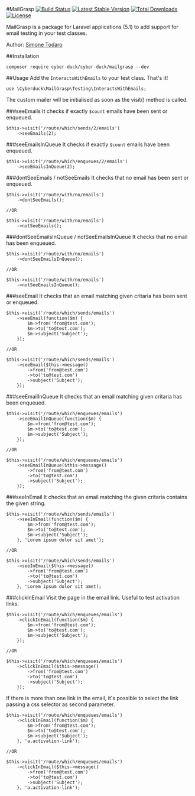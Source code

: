 #MailGrasp
[![Build Status](https://travis-ci.org/Cyber-Duck/Mail-Grasp.svg?branch=master)](https://travis-ci.org/Cyber-Duck/Mail-Grasp)
[![Latest Stable Version](https://poser.pugx.org/cyber-duck/mailgrasp/v/stable)](https://packagist.org/packages/cyber-duck/mailgrasp)
[![Total Downloads](https://poser.pugx.org/cyber-duck/mailgrasp/downloads)](https://packagist.org/packages/cyber-duck/mailgrasp)
[![License](https://poser.pugx.org/cyber-duck/mailgrasp/license)](https://raw.githubusercontent.com/Cyber-Duck/Mail-Grasp/master/LICENSE)

MailGrasp is a package for Laravel applications (5.1) to add support for email testing in your test classes.

Author: [Simone Todaro](https://github.com/SimoTod)

##Installation
```
composer require cyber-duck/cyber-duck/mailgrasp --dev
```

##Usage
Add the `InteractsWithEmails` to your test class. That's it!  
```
use \Cyberduck\MailGrasp\Testing\InteractsWithEmails;
```
The custom mailer will be initialised as soon as the visit() method is called.  

###seeEmails
It checks if exactly `$count` emails have been sent or enqueued.

```
$this->visit('/route/which/sends/2/emails')
    ->seeEmails(2);
```

###seeEmailsInQueue
It checks if exactly `$count` emails have been enqueued.

```
$this->visit('/route/which/enqueues/2/emails')
    ->seeEmailsInQueue(2);
```

###dontSeeEmails / notSeeEmails
It checks that no email has been sent or enqueued.

```
$this->visit('/route/with/no/emails')
    ->dontSeeEmails();

//OR

$this->visit('/route/with/no/emails')
    ->notSeeEmails();
```

###dontSeeEmailsInQueue / notSeeEmailsInQueue
It checks that no email has been enqueued.

```
$this->visit('/route/with/no/emails')
    ->dontSeeEmailsInQueue();

//OR

$this->visit('/route/with/no/emails')
    ->notSeeEmailsInQueue();
```

###seeEmail
It checks that an email matching given critaria has been sent or enqueued.

```
$this->visit('/route/which/sends/emails')
    ->seeEmail(function($m) {
        $m->from('from@test.com');
        $m->to('to@test.com');
        $m->subject('Subject');
    });

//OR

$this->visit('/route/which/sends/emails')
    ->seeEmail($this->message()
        ->from('from@test.com')
        ->to('to@test.com')
        ->subject('Subject');
    });

```

###seeEmailInQueue
It checks that an email matching given critaria has been enqueued.

```
$this->visit('/route/which/enqueues/emails')
    ->seeEmailInQueue(function($m) {
        $m->from('from@test.com');
        $m->to('to@test.com');
        $m->subject('Subject');
    });

//OR

$this->visit('/route/which/enqueues/emails')
    ->seeEmailInQueue($this->message()
        ->from('from@test.com')
        ->to('to@test.com')
        ->subject('Subject');
    });
```

###seeInEmail
It checks that an email matching the given critaria contains the given string.

```
$this->visit('/route/which/sends/emails')
    ->seeInEmail(function($m) {
        $m->from('from@test.com');
        $m->to('to@test.com');
        $m->subject('Subject');
    }, 'Lorem ipsum dolor sit amet');

//OR

$this->visit('/route/which/sends/emails')
    ->seeInEmail($this->message()
        ->from('from@test.com')
        ->to('to@test.com')
        ->subject('Subject');
    }, 'Lorem ipsum dolor sit amet);

```

###clickInEmail
Visit the page in the email link. Useful to test activation links.
```
$this->visit('/route/which/enqueues/emails')
    ->clickInEmail(function($m) {
        $m->from('from@test.com');
        $m->to('to@test.com');
        $m->subject('Subject');
    });

//OR

$this->visit('/route/which/enqueues/emails')
    ->clickInEmail($this->message()
        ->from('from@test.com')
        ->to('to@test.com')
        ->subject('Subject');
    });
```

If there is more than one link in the email, it's possible to select the link passing a css selector as second parameter.
```
$this->visit('/route/which/enqueues/emails')
    ->clickInEmail(function($m) {
        $m->from('from@test.com');
        $m->to('to@test.com');
        $m->subject('Subject');
    }, 'a.activation-link');

//OR

$this->visit('/route/which/enqueues/emails')
    ->clickInEmail($this->message()
        ->from('from@test.com')
        ->to('to@test.com')
        ->subject('Subject');
    }, 'a.activation-link');
```
